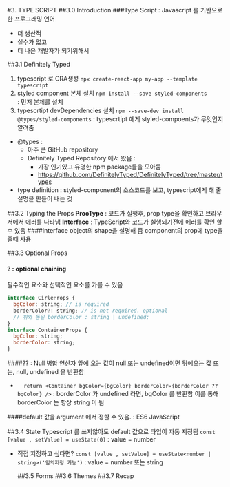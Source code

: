#3. TYPE SCRIPT
##3.0 Introduction
###Type Script
: Javascript 를 기반으로 한 프로그래밍 언어

- 더 생산적
- 실수가 없고
- 더 나은 개발자가 되기위해서

##3.1 Definitely Typed

1. typescript 로 CRA생성
   `npx create-react-app my-app --template typescript`
2. styled component 본체 설치
   `npm install --save styled-components`  
   : 먼저 본체를 설치
3. typescrtipt devDependencies 설치
   `npm --save-dev install @types/styled-components`
   : typescrtipt 에게 styled-compoents가 무엇인지 알려줌

- @types :
  - 아주 큰 GitHub repository
  - Definitely Typed Repository 에서 왔음 :
    - 가장 인기있고 유명한 npm package들을 모아둠
    - https://github.com/DefinitelyTyped/DefinitelyTyped/tree/master/types
- type definition : styled-component의 소스코드를 보고, typescript에게 해 줄 설명을 만들어 내는 것

##3.2 Typing the Props
**ProoType** : 코드가 실행후, prop type을 확인하고 브라우저에서 에러를 나타냄
**Interface** : TypeScript와 코드가 실행되기전에 에러를 확인 할 수 있음
####Interface
object의 shape을 설명해 줌
component의 prop에 type을 줄때 사용

##3.3 Optional Props

#### ? : optional chaining

필수적인 요소와 선택적인 요소를 가를 수 있음

```jsx
interface CirleProps {
  bgColor: string; // is required
  borderColor?: string; // is not required. optional
  // 위와 동일 borderColor : string | undefined;
}
interface ContainerProps {
  bgColor: string;
  borderColor: string;
}
```

####?? : Null 병합 연산자
앞에 오는 값이 null 또는 undefined이면 뒤에오는 값 또는, null, undefined 을 반환함

- `  return <Container bgColor={bgColor} borderColor={borderColor ?? bgColor} />`
  : borderColor 가 undefined 라면, bgColor 를 반환함
  이를 통해 borderColor 는 항상 string 이 됨

####default 값을 argument 에서 정할 수 있음. : ES6 JavaScript

##3.4 State
Typescript 를 쓰지않아도 default 값으로 타입이 자동 지정됨
`const [value , setValue] = useState(0)` : value = number

- 직접 지정하고 싶다면?
  `const [value , setValue] = useState<number | string>('임의지정 가능')` : value = number 또는 string

  ##3.5 Forms
  ##3.6 Themes
  ##3.7 Recap
